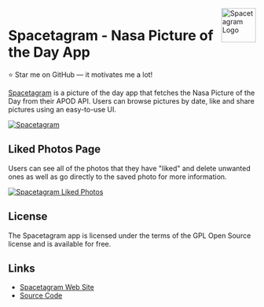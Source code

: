 <a href="https://nasa-potd.fullstackcaveman.com">
  <img src="https://res.cloudinary.com/fullstackcaveman/image/upload/v1632077441/Spacetagram/spacetagram-logo_plhjbl.png" alt="Spacetagram Logo" title="Go To Spacetagram" align="right" height="70" />
</a>

# Spacetagram - Nasa Picture of the Day App

:star: Star me on GitHub — it motivates me a lot!

[Spacetagram](https://nasa-potd.fullstackcaveman.com) is a picture of the day app that fetches the Nasa Picture of the Day from their APOD API.
Users can browse pictures by date, like and share pictures using an easy-to-use UI.

[![Spacetagram](https://res.cloudinary.com/fullstackcaveman/image/upload/v1632077648/Spacetagram/spacetagram-screenshot_yqo6iy.png)](https://nasa-potd.fullstackcaveman.com)

## Liked Photos Page
Users can see all of the photos that they have "liked" and delete unwanted ones as well as go directly to the saved photo for more information.

[![Spacetagram Liked Photos](https://res.cloudinary.com/fullstackcaveman/image/upload/v1632078414/Spacetagram/spacetagram-liked-photos_fqnd6s.png)](https://nasa-potd.fullstackcaveman.com/liked-pics)

## License
The Spacetagram app is licensed under the terms of the GPL Open Source
license and is available for free.

## Links
* [Spacetagram Web Site](https://nasa-potd.fullstackcaveman.com)
* [Source Code](https://github.com/fullstackcaveman/nasa-photo-otd-sf)

